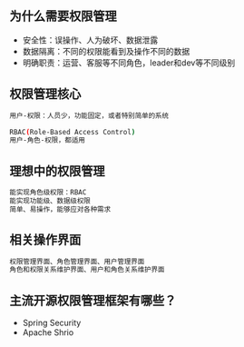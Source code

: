 ## 为什么需要权限管理
* 安全性：误操作、人为破坏、数据泄露
* 数据隔离：不同的权限能看到及操作不同的数据
* 明确职责：运营、客服等不同角色，leader和dev等不同级别
## 权限管理核心
```bash
用户-权限：人员少，功能固定，或者特别简单的系统

RBAC(Role-Based Access Control)
用户-角色-权限，都适用
```
## 理想中的权限管理
```bash
能实现角色级权限：RBAC
能实现功能级、数据级权限
简单、易操作，能够应对各种需求
```
## 相关操作界面
```bash
权限管理界面、角色管理界面、用户管理界面
角色和权限关系维护界面、用户和角色关系维护界面
```
## 主流开源权限管理框架有哪些？
* Spring Security
* Apache Shrio
